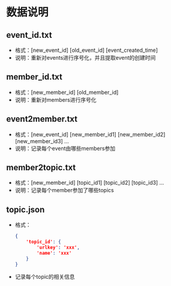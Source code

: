 # 数据说明

## event_id.txt
* 格式：[new_event_id] [old_event_id] [event_created_time]
* 说明：重新对events进行序号化，并且提取event的创建时间

## member_id.txt
* 格式：[new_member_id] [old_member_id]
* 说明：重新对members进行序号化

## event2member.txt
* 格式：[new_event_id] [new_member_id1] [new_member_id2] [new_member_id3] ...
* 说明：记录每个event由哪些members参加

## member2topic.txt
* 格式：[new_member_id] [topic_id1] [topic_id2] [topic_id3] ...
* 说明：记录每个member参加了哪些topics

## topic.json
* 格式：
  ```json
  {
      'topic_id': {
          'urlkey': 'xxx',
          'name': 'xxx'
      }
  }
  ```
* 记录每个topic的相关信息